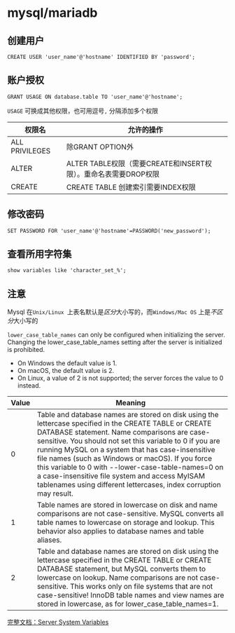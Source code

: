 # mysql/mariadb

## 创建用户

```mysql
CREATE USER 'user_name'@'hostname' IDENTIFIED BY 'password';
```

## 账户授权

```mysql
GRANT USAGE ON database.table TO 'user_name'@'hostname';
```
`USAGE` 可换成其他权限，也可用逗号`,` 分隔添加多个权限


| 权限名 |允许的操作|
|-------|---|
|ALL PRIVILEGES |除GRANT OPTION外|
| ALTER | ALTER TABLE权限（需要CREATE和INSERT权限）。重命名表需要DROP权限|
|CREATE| CREATE TABLE 创建索引需要INDEX权限|

## 修改密码

```mysql
SET PASSWORD FOR 'user_name'@'hostname'=PASSWORD('new_password');
```


## 查看所用字符集

```mysql
show variables like 'character_set_%';
```

## 注意

Mysql 在`Unix/Linux `上表名默认是*区分*大小写的，而`Windows/Mac OS` 上是*不区分*大小写的

`lower_case_table_names` can only be configured when initializing the server. Changing the lower_case_table_names setting after the server is initialized is prohibited.

- On Windows the default value is 1. 
- On macOS, the default value is 2. 
- On Linux, a value of 2 is not supported; the server forces the value to 0 instead.

|Value|	Meaning|
|---|---|
|0|	Table and database names are stored on disk using the lettercase specified in the CREATE TABLE or CREATE DATABASE statement. Name comparisons are case-sensitive. You should not set this variable to 0 if you are running MySQL on a system that has case-insensitive file names (such as Windows or macOS). If you force this variable to 0 with --lower-case-table-names=0 on a case-insensitive file system and access MyISAM tablenames using different lettercases, index corruption may result.|
|1|	Table names are stored in lowercase on disk and name comparisons are not case-sensitive. MySQL converts all table names to lowercase on storage and lookup. This behavior also applies to database names and table aliases.|
|2|	Table and database names are stored on disk using the lettercase specified in the CREATE TABLE or CREATE DATABASE statement, but MySQL converts them to lowercase on lookup. Name comparisons are not case-sensitive. This works only on file systems that are not case-sensitive! InnoDB table names and view names are stored in lowercase, as for lower_case_table_names=1.|


[完整文档：Server System Variables](https://dev.mysql.com/doc/refman/8.0/en/server-system-variables.html#sysvar_lower_case_table_names)
